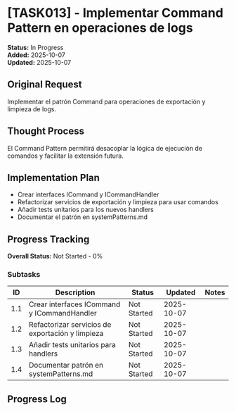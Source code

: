 # [TASK013] - Implementar Command Pattern en operaciones de logs

**Status:** In Progress  
**Added:** 2025-10-07  
**Updated:** 2025-10-07

## Original Request
Implementar el patrón Command para operaciones de exportación y limpieza de logs.

## Thought Process
El Command Pattern permitirá desacoplar la lógica de ejecución de comandos y facilitar la extensión futura.

## Implementation Plan
- Crear interfaces ICommand y ICommandHandler
- Refactorizar servicios de exportación y limpieza para usar comandos
- Añadir tests unitarios para los nuevos handlers
- Documentar el patrón en systemPatterns.md

## Progress Tracking

**Overall Status:** Not Started - 0%

### Subtasks
| ID | Description | Status | Updated | Notes |
|----|-------------|--------|---------|-------|
| 1.1 | Crear interfaces ICommand y ICommandHandler | Not Started | 2025-10-07 | |
| 1.2 | Refactorizar servicios de exportación y limpieza | Not Started | 2025-10-07 | |
| 1.3 | Añadir tests unitarios para handlers | Not Started | 2025-10-07 | |
| 1.4 | Documentar patrón en systemPatterns.md | Not Started | 2025-10-07 | |

## Progress Log